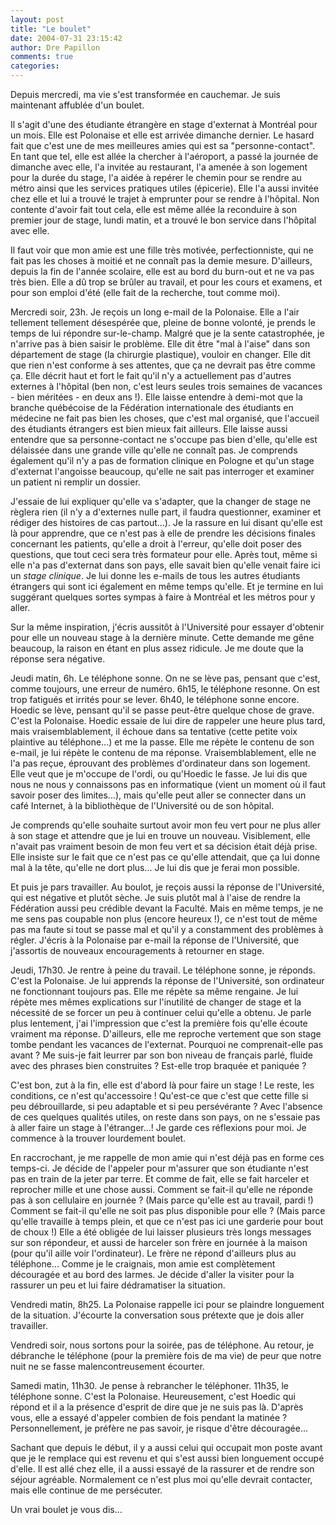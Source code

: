 ```yaml
---
layout: post
title: "Le boulet"
date: 2004-07-31 23:15:42
author: Dre Papillon
comments: true
categories: 
---
```



Depuis mercredi, ma vie s'est transformée en cauchemar.  Je suis maintenant affublée d'un boulet.

Il s'agit d'une des étudiante étrangère en stage d'externat à Montréal pour un mois.  Elle est Polonaise et elle est arrivée dimanche dernier.  Le hasard fait que c'est une de mes meilleures amies qui est sa "personne-contact".  En tant que tel, elle est allée la chercher à l'aéroport, a passé la journée de dimanche avec elle, l'a invitée au restaurant, l'a amenée à son logement pour la durée du stage, l'a aidée à repérer le chemin pour se rendre au métro ainsi que les services pratiques utiles (épicerie).  Elle l'a aussi invitée chez elle et lui a trouvé le trajet à emprunter pour se rendre à l'hôpital.  Non contente d'avoir fait tout cela, elle est même allée la reconduire à son premier jour de stage, lundi matin, et a trouvé le bon service dans l'hôpital avec elle.

Il faut voir que mon amie est une fille très motivée, perfectionniste, qui ne fait pas les choses à moitié et ne connaît pas la demie mesure.  D'ailleurs, depuis la fin de l'année scolaire, elle est au bord du burn-out et ne va pas très bien.  Elle a dû trop se brûler au travail, et pour les cours et examens, et pour son emploi d'été (elle fait de la recherche, tout comme moi).

Mercredi soir, 23h.  Je reçois un long e-mail de la Polonaise.  Elle a l'air tellement tellement désespérée que, pleine de bonne volonté, je prends le temps de lui répondre sur-le-champ.  Malgré que je la sente catastrophée, je n'arrive pas à bien saisir le problème.  Elle dit être "mal à l'aise" dans son département de stage (la chirurgie plastique), vouloir en changer.  Elle dit que rien n'est conforme à ses attentes, que ça ne devrait pas être comme ça.  Elle décrit haut et fort le fait qu'il n'y a actuellement pas d'autres externes  à l'hôpital (ben non, c'est leurs seules trois semaines de vacances - bien méritées - en deux ans !).  Elle laisse entendre à demi-mot que la branche québécoise de la Fédération internationale des étudiants en médecine ne fait pas bien les choses, que c'est mal organisé, que l'accueil des étudiants étrangers est bien mieux fait ailleurs.  Elle laisse aussi entendre que sa personne-contact ne s'occupe pas bien d'elle, qu'elle est délaissée dans une grande ville qu'elle ne connaît pas.  Je comprends également qu'il n'y a pas de formation clinique en Pologne et qu'un stage d'externat l'angoisse beaucoup, qu'elle ne sait pas interroger et examiner un patient ni remplir un dossier.

J'essaie de lui expliquer qu'elle va s'adapter, que la changer de stage ne règlera rien (il n'y a d'externes nulle part, il faudra questionner, examiner et rédiger des histoires de cas partout...).  Je la rassure en lui disant qu'elle est là pour apprendre, que ce n'est pas à elle de prendre les décisions finales concernant les patients, qu'elle a droit à l'erreur, qu'elle doit poser des questions, que tout ceci sera très formateur pour elle.  Après tout, même si elle n'a pas d'externat dans son pays, elle savait bien qu'elle venait faire ici un *stage clinique*.  Je lui donne les e-mails de tous les autres étudiants étrangers qui sont ici également en même temps qu'elle.  Et je termine en lui suggérant quelques sortes sympas à faire à Montréal et les métros pour y aller.

Sur la même inspiration, j'écris aussitôt à l'Université pour essayer d'obtenir pour elle un nouveau stage à la dernière minute.  Cette demande me gêne beaucoup, la raison en étant en plus assez ridicule.  Je me doute que la réponse sera négative.

Jeudi matin, 6h.  Le téléphone sonne.  On ne se lève pas, pensant que c'est, comme toujours, une erreur de numéro.  6h15, le téléphone resonne.  On est trop fatigués et irrités pour se lever.  6h40, le téléphone sonne encore.  Hoedic se lève, pensant qu'il se passe peut-être quelque chose de grave.  C'est la Polonaise.  Hoedic essaie de lui dire de rappeler une heure plus tard, mais vraisemblablement, il échoue dans sa tentative (cette petite voix plaintive au téléphone...) et me la passe.  Elle me répète le contenu de son e-mail, je lui répète le contenu de ma réponse.  Vraisemblablement, elle ne l'a pas reçue, éprouvant des problèmes d'ordinateur dans son logement.  Elle veut que je m'occupe de l'ordi, ou qu'Hoedic le fasse.  Je lui dis que nous ne nous y connaissons pas en informatique (vient un moment où il faut savoir poser des limites...), mais qu'elle peut aller se connecter dans un café Internet, à la bibliothèque de l'Université ou de son hôpital.

Je comprends qu'elle souhaite surtout avoir mon feu vert pour ne plus aller à son stage et attendre que je lui en trouve un nouveau.  Visiblement, elle n'avait pas vraiment besoin de mon feu vert et sa décision était déjà prise.  Elle insiste sur le fait que ce n'est pas ce qu'elle attendait, que ça lui donne mal à la tête, qu'elle ne dort plus...  Je lui dis que je ferai mon possible.

Et puis je pars travailler.  Au boulot, je reçois aussi la réponse de l'Université, qui est négative et plutôt sèche.  Je suis plutôt mal à l'aise de rendre la Fédération aussi peu crédible devant la Faculté.  Mais en même temps, je ne me sens pas coupable non plus (encore heureux !), ce n'est tout de même pas ma faute si tout se passe mal et qu'il y a constamment des problèmes à régler.  J'écris à la Polonaise par e-mail la réponse de l'Université, que j'assortis de nouveaux encouragements à retourner en stage.

Jeudi, 17h30.  Je rentre à peine du travail.  Le téléphone sonne, je réponds.  C'est la Polonaise.  Je lui apprends la réponse de l'Université, son ordinateur ne fonctionnant toujours pas.  Elle me répète sa même rengaine.  Je lui répète mes mêmes explications sur l'inutilité de changer de stage et la nécessité de se forcer un peu à continuer celui qu'elle a obtenu.  Je parle plus lentement, j'ai l'impression que c'est la première fois qu'elle écoute vraiment ma réponse.  D'ailleurs, elle me reproche vertement que son stage tombe pendant les vacances de l'externat.  Pourquoi ne comprenait-elle pas avant ?  Me suis-je fait leurrer par son bon niveau de français parlé, fluide avec des phrases bien construites ?  Est-elle trop braquée et paniquée ?

C'est bon, zut à la fin, elle est d'abord là pour faire un stage !  Le reste, les conditions, ce n'est qu'accessoire !  Qu'est-ce que c'est que cette fille si peu débrouillarde, si peu adaptable et si peu persévérante ?  Avec l'absence de ces quelques qualités utiles, on reste dans son pays, on ne s'essaie pas à aller faire un stage à l'étranger...!  Je garde ces réflexions pour moi.  Je commence à la trouver lourdement  boulet.

En raccrochant, je me rappelle de mon amie qui n'est déjà pas en forme ces temps-ci.  Je décide de l'appeler pour m'assurer que son étudiante n'est pas en train de la jeter par terre.  Et comme de fait, elle se fait harceler et reprocher mille et une chose aussi.  Comment se fait-il qu'elle ne réponde pas à son cellulaire en journée ?  (Mais parce qu'elle est au travail, pardi !)  Comment se fait-il qu'elle ne soit pas plus disponible pour elle ?  (Mais parce qu'elle travaille à temps plein, et que ce n'est pas ici une garderie pour bout de choux !)  Elle a été obligée de lui laisser plusieurs très longs messages sur son répondeur, et aussi de harceler son frère en journée à la maison (pour qu'il aille voir l'ordinateur).  Le frère ne répond d'ailleurs plus au téléphone...  Comme je le craignais, mon amie est complètement découragée et au bord des larmes.  Je décide d'aller la visiter pour la rassurer un peu et lui faire dédramatiser la situation.

Vendredi matin, 8h25.  La Polonaise rappelle ici pour se plaindre longuement de la situation.  J'écourte la conversation sous prétexte que je dois aller travailler.

Vendredi soir, nous sortons pour la soirée, pas de téléphone.  Au retour, je débranche le téléphone (pour la première fois de ma vie) de peur que notre nuit ne se fasse malencontreusement écourter.

Samedi matin, 11h30.  Je pense à rebrancher le téléphoner.  11h35, le téléphone sonne.  C'est la Polonaise.  Heureusement, c'est Hoedic qui répond et il a la présence d'esprit de dire que je ne suis pas là.  D'après vous, elle a essayé d'appeler combien de fois pendant la matinée ?  Personnellement, je préfère ne pas savoir, je risque d'être découragée...

Sachant que depuis le début, il y a aussi celui qui occupait mon poste avant que je le remplace qui est revenu et qui s'est aussi bien longuement occupé d'elle.  Il est allé chez elle, il a aussi essayé de la rassurer et de rendre son séjour agréable.  Normalement ce n'est plus moi qu'elle devrait contacter, mais elle continue de me persécuter.

Un vrai boulet je vous dis...